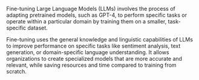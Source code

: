 Fine-tuning Large Language Models (LLMs) involves the process of adapting pretrained models, such as GPT-4, to perform specific tasks or operate within a particular domain by training them on a smaller, task-specific dataset.

Fine-tuning uses the general knowledge and linguistic capabilities of LLMs to improve performance on specific tasks like sentiment analysis, text generation, or domain-specific language understanding. It allows organizations to create specialized models that are more accurate and relevant, while saving resources and time compared to training from scratch.
